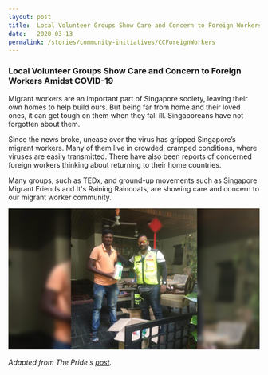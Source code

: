 ```yaml
---
layout: post
title:  Local Volunteer Groups Show Care and Concern to Foreign Workers Amidst COVID-19
date:   2020-03-13
permalink: /stories/community-initiatives/CCForeignWorkers
---
```


### Local Volunteer Groups Show Care and Concern to Foreign Workers Amidst COVID-19

Migrant workers are an important part of Singapore society, leaving their own homes to help build ours. But being far from home and their loved ones, it can get tough on them when they fall ill. Singaporeans have not forgotten about them. 

Since the news broke, unease over the virus has gripped Singapore’s migrant workers. Many of them live in crowded, cramped conditions, where viruses are easily transmitted. There have also been reports of concerned foreign workers thinking about returning to their home countries.

Many groups, such as TEDx, and ground-up movements such as Singapore Migrant Friends and It's Raining Raincoats, are showing care and concern to our migrant worker community.

![TPIRR](/images/stories/TPIRR.jpg/)

_Adapted from The Pride's [post](https://pride.kindness.sg/local-volunteer-groups-show-care-and-concern-to-foreign-workers-amidst-covid-19/?utm_source=FB&utm_medium=FB-CTW&utm_campaign=SDL_SKM_02_03_20_local_volunteer_groups_show_care_concern_foreign_workers_amidst_covid_19&utm_content=local_volunteer_groups_show_care_concern_foreign_workers_amidst_covid_19&fbclid=IwAR0dBPq2FJWIvuZvbT7UvGuC8uy_o9lSh8A7fLQ_1utwVDjwdhLsLjCoR5Y)._
